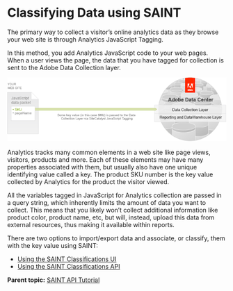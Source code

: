 # Classifying Data using SAINT

The primary way to collect a visitor’s online analytics data as they browse your web site is through Analytics JavaScript Tagging.

In this method, you add Analytics JavaScript code to your web pages. When a user views the page, the data that you have tagged for collection is sent to the Adobe Data Collection layer.

![](graphics/get-started-saint-api-figure-2.png)

Analytics tracks many common elements in a web site like page views, visitors, products and more. Each of these elements may have many properties associated with them, but usually also have one unique identifying value called a key. The product SKU number is the key value collected by Analytics for the product the visitor viewed.

All the variables tagged in JavaScript for Analytics collection are passed in a query string, which inherently limits the amount of data you want to collect. This means that you likely won’t collect additional information like product color, product name, etc, but will, instead, upload this data from external resources, thus making it available within reports.

There are two options to import/export data and associate, or classify, them with the key value using SAINT:

-   [Using the SAINT Classifications UI](c_Using_the_SAINT_Classifications_UI.md#) 
-   [Using the SAINT Classifications API](c_Using_the_SAINT_Classifications_API.md#) 

**Parent topic:** [SAINT API Tutorial](c_SAINT_API_Overview.md)

